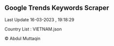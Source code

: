 

## Google Trends Keywords Scraper 
 
Last Update 16-03-2023 , 19:18:29

Country List :
VIETNAM.json



© Abdul Muttaqin 
